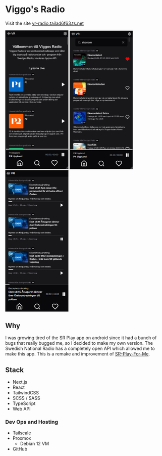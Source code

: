 # Viggo's Radio

Visit the site [vr-radio.tailad6f63.ts.net](https://vr-radio.tailad6f63.ts.net/)

<img src="screenshots/home-page.png" alt="Home page screenshot" width="200"/>
<img src="screenshots/search-page.png" alt="Search page screenshot" width="200"/>
<img src="screenshots/feed-page.png" alt="Feed page screenshot" width="200"/>

## Why
I was growing tired of the SR Play app on android since it had a bunch of bugs that really bugged me, so I decided to make my own version. The Swedish National Radio has a completely open API which allowed me to make this app. This is a remake and improvement of [SR-Play-For-Me](https://github.com/viggoStrom/SR-Play-For-Me).

## Stack
- Next.js
- React
- TailwindCSS
- SCSS / SASS
- TypeScript
- Web API

### Dev Ops and Hosting
- Tailscale
- Proxmox
  - Debian 12 VM
- GitHub
